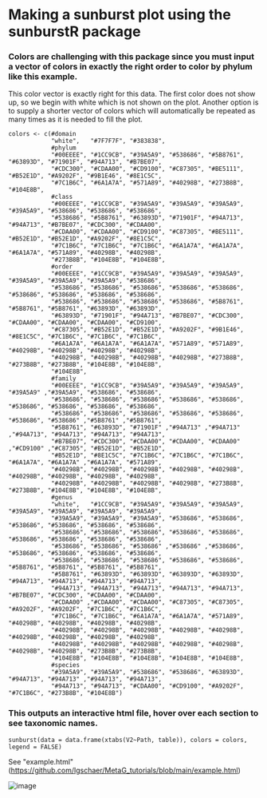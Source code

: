 # Making a sunburst plot using the sunburstR package



### Colors are challenging with this package since you must input a vector of colors in exactly the right order to color by phylum like this example.

This color vector is exactly right for this data. The first color does not show up, so we begin with white which is not shown on the plot.
Another option is to supply a shorter vector of colors which will automatically be repeated as many times as it is needed to fill the plot. 

```{r}
colors <- c(#domain
            "white",   "#7F7F7F", "#383838", 
            #phylum
            "#00EEEE", "#1CC9CB", "#39A5A9", "#538686", "#5B8761", "#63893D", "#71901F", "#94A713", "#B7BE07",
            "#CDC300", "#CDAA00", "#CD9100", "#C87305", "#BE5111", "#B52E1D", "#A9202F", "#9B1E46", "#8E1C5C",
            "#7C1B6C", "#6A1A7A", "#571A89", "#40298B", "#273B8B", "#104E8B",
            #class
            "#00EEEE", "#1CC9CB", "#39A5A9", "#39A5A9", "#39A5A9", "#39A5A9", "#538686", "#538686", "#538686",
            "#538686", "#5B8761", "#63893D", "#71901F", "#94A713", "#94A713", "#B7BE07", "#CDC300", "#CDAA00",
            "#CDAA00", "#CDAA00", "#CD9100", "#C87305", "#BE5111", "#B52E1D", "#B52E1D", "#A9202F", "#8E1C5C",
            "#7C1B6C", "#7C1B6C", "#7C1B6C", "#6A1A7A", "#6A1A7A", "#6A1A7A", "#571A89", "#40298B", "#40298B",
            "#273B8B", "#104E8B", "#104E8B",
            #order
            "#00EEEE", "#1CC9CB", "#39A5A9", "#39A5A9", "#39A5A9", "#39A5A9", "#39A5A9", "#39A5A9", "#538686",
            "#538686", "#538686", "#538686", "#538686", "#538686", "#538686", "#538686", "#538686", "#538686",
            "#538686", "#538686", "#538686", "#538686", "#5B8761", "#5B8761", "#5B8761", "#63893D", "#63893D",
            "#63893D", "#71901F", "#94A713", "#B7BE07", "#CDC300", "#CDAA00", "#CDAA00", "#CDAA00", "#CD9100",
            "#C87305", "#B52E1D", "#B52E1D", "#A9202F", "#9B1E46", "#8E1C5C", "#7C1B6C", "#7C1B6C", "#7C1B6C",
            "#6A1A7A", "#6A1A7A", "#6A1A7A", "#571A89", "#571A89", "#40298B", "#40298B", "#40298B", "#40298B",
            "#40298B", "#40298B", "#40298B", "#40298B", "#273B8B", "#273B8B", "#273B8B", "#104E8B", "#104E8B",
            "#104E8B", 
            #family
            "#00EEEE", "#1CC9CB", "#39A5A9", "#39A5A9", "#39A5A9", "#39A5A9" ,"#39A5A9", "#538686", "#538686", 
            "#538686", "#538686", "#538686", "#538686", "#538686", "#538686", "#538686", "#538686", "#538686",
            "#538686", "#538686", "#538686", "#538686", "#538686", "#538686", "#538686" ,"#5B8761" ,"#5B8761",
            "#5B8761", "#63893D", "#71901F" ,"#94A713" ,"#94A713" ,"#94A713", "#94A713", "#94A713", "#94A713",
            "#B7BE07", "#CDC300", "#CDAA00", "#CDAA00", "#CDAA00" ,"#CD9100" ,"#C87305", "#B52E1D", "#B52E1D",
            "#B52E1D", "#8E1C5C", "#7C1B6C", "#7C1B6C", "#7C1B6C", "#6A1A7A", "#6A1A7A" ,"#6A1A7A", "#571A89",
            "#40298B", "#40298B", "#40298B", "#40298B", "#40298B", "#40298B", "#40298B", "#40298B", "#40298B",
            "#40298B", "#40298B", "#40298B", "#40298B", "#273B8B", "#273B8B", "#104E8B", "#104E8B", "#104E8B",
            #genus
            "white",   "#1CC9CB", "#39A5A9", "#39A5A9", "#39A5A9", "#39A5A9", "#39A5A9", "#39A5A9", "#39A5A9",
            "#39A5A9", "#39A5A9", "#39A5A9", "#538686", "#538686", "#538686", "#538686", "#538686", "#538686",
            "#538686", "#538686", "#538686", "#538686", "#538686", "#538686", "#538686", "#538686", "#538686",
            "#538686", "#538686", "#538686" ,"#538686" ,"#538686", "#538686", "#538686", "#538686", "#538686",
            "#538686", "#538686", "#538686", "#538686", "#538686", "#5B8761", "#5B8761", "#5B8761", "#5B8761",
            "#5B8761", "#63893D", "#63893D", "#63893D", "#63893D", "#94A713", "#94A713", "#94A713", "#94A713",
            "#94A713", "#94A713", "#94A713", "#94A713", "#94A713", "#B7BE07", "#CDC300", "#CDAA00", "#CDAA00",
            "#CDAA00" ,"#CDAA00", "#CDAA00", "#C87305", "#C87305", "#A9202F", "#A9202F", "#7C1B6C", "#7C1B6C",
            "#7C1B6C", "#7C1B6C", "#6A1A7A", "#6A1A7A", "#571A89", "#40298B", "#40298B", "#40298B", "#40298B",
            "#40298B", "#40298B", "#40298B", "#40298B", "#40298B", "#40298B", "#40298B", "#40298B", "#40298B", 
            "#40298B", "#40298B", "#40298B", "#40298B", "#40298B", "#40298B", "#40298B", "#273B8B", "#273B8B",
            "#104E8B", "#104E8B", "#104E8B", "#104E8B", "#104E8B", 
            #species
            "#39A5A9", "#39A5A9", "#538686", "#538686", "#63893D", "#94A713", "#94A713" ,"#94A713", "#94A713",
            "#94A713", "#94A713", "#CDAA00", "#CD9100", "#A9202F", "#7C1B6C", "#273B8B", "#104E8B")

```

### This outputs an interactive html file, hover over each section to see taxonomic names. 

```{r pressure, echo=FALSE}
sunburst(data = data.frame(xtabs(V2~Path, table)), colors = colors, legend = FALSE)
```

See "example.html" (https://github.com/lgschaer/MetaG_tutorials/blob/main/example.html)

![image](https://github.com/lgschaer/MetaG_tutorials/assets/47119257/4cd7eae5-3bfc-42d5-ae8a-458be061271b)


